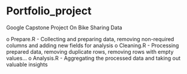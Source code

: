 # Portfolio_project

Google Capstone Project On Bike Sharing Data

o Prepare.R - Collecting and preparing data, removing non-required columns and adding new fields for analysis
o Cleaning.R - Processing prepared data, removing duplicate rows, removing rows with empty values...
o Analysis.R - Aggregating the processed data and taking out valuable insights
